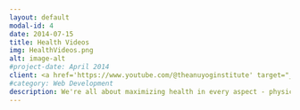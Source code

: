 ```yaml
---
layout: default
modal-id: 4
date: 2014-07-15
title: Health Videos
img: HealthVideos.png
alt: image-alt
#project-date: April 2014
client: <a href='https://www.youtube.com/@theanuyoginstitute' target="_blank"; style = "color:red" >Visit the Youtube channel for all the health-related videos</a>
#category: Web Development
description: We're all about maximizing health in every aspect - physical, mental, social, and spiritual! 🌟 Elevate your lifestyle and boost your well-being with our expert-reviewed recommendations. We dive into the realms of Natural Sciences, Ayurveda, Agama, Vedanta, curated scientific insights, follower experiences, and the principles of Jainopathy! 📚 Let's explore the secrets of a holistic life together. 🌈
---
```

